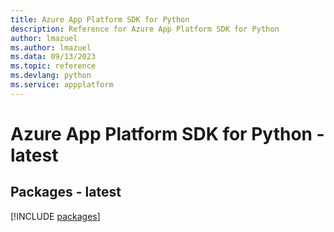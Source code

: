 ```yaml
---
title: Azure App Platform SDK for Python
description: Reference for Azure App Platform SDK for Python
author: lmazuel
ms.author: lmazuel
ms.data: 09/13/2023
ms.topic: reference
ms.devlang: python
ms.service: appplatform
---
```

# Azure App Platform SDK for Python - latest
## Packages - latest
[!INCLUDE [packages](app-platform-index.md)]